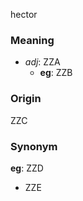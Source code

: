hector
### Meaning
+ _adj_: ZZA
    + __eg__: ZZB

### Origin

ZZC

### Synonym

__eg__: ZZD

+ ZZE


